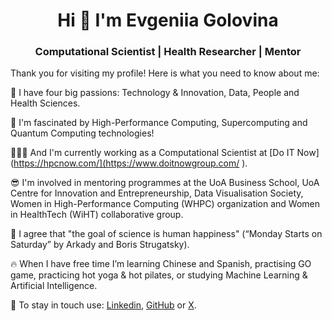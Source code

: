 <h1 align="center">Hi 👋 I'm Evgeniia Golovina</h1>
<h3 align="center">Computational Scientist | Health Researcher | Mentor</h3>

Thank you for visiting my profile! Here is what you need to know about me:

🧡  I have four big passions: Technology & Innovation, Data, People and Health Sciences. 

🤩  I'm fascinated by High-Performance Computing, Supercomputing and Quantum Computing technologies!  

👩🏻‍💻  And I'm currently working as a Computational Scientist at [Do IT Now](https://hpcnow.com/](https://www.doitnowgroup.com/ ).

😎  I'm involved in mentoring programmes at the UoA Business School, UoA Centre for Innovation and Entrepreneurship, Data Visualisation Society, Women in High-Performance Computing (WHPC) organization and Women in HealthTech (WiHT) collaborative group.

📖  I agree that "the goal of science is human happiness" (“Monday Starts on Saturday” by Arkady and Boris Strugatsky).

🔥  When I have free time I’m learning Chinese and Spanish, practising GO game, practicing hot yoga & hot pilates, or studying Machine Learning & Artificial Intelligence.

📧  To stay in touch use: [Linkedin](https://www.linkedin.com/in/evgeniiagolovina/), [GitHub](https://github.com/Eugeniia) or [X](https://twitter.com/FoffaJn).


<!--
🌹  My online resume & portfolio is available at [evgeniiagolovina.ac.nz](https://www.evgeniiagolovina.ac.nz/).
-->


<!--
**sproogen/sproogen** is a ✨ _special_ ✨ repository because its `README.md` (this file) appears on your GitHub profile.

<p>&nbsp;<img align="center" src="https://github-readme-stats.vercel.app/api?username=sproogen&show_icons=true&locale=en" alt="sproogen" /></p>

Here are some ideas to get you started:

- 🔭 I’m currently working on ...
- 🌱 I’m currently learning ...
- 👯 I’m looking to collaborate on ...
- 🤔 I’m looking for help with ...
- 💬 Ask me about ...
- 📫 How to reach me: ...
- 😄 Pronouns: ...
- ⚡ Fun fact: ...
-->
